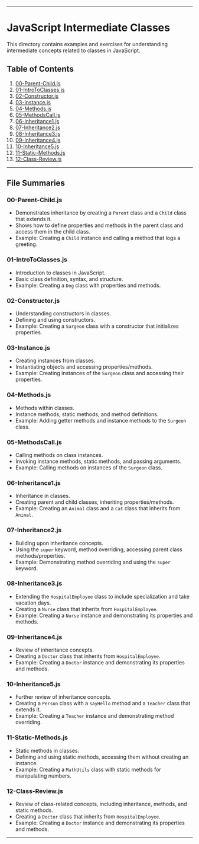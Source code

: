 
---

# JavaScript Intermediate Classes

This directory contains examples and exercises for understanding intermediate concepts related to classes in JavaScript.

## Table of Contents

1. [00-Parent-Child.js](#00-parent-childjs)
2. [01-IntroToClasses.js](#01-introtoclassesjs)
3. [02-Constructor.js](#02-constructorjs)
4. [03-Instance.js](#03-instancejs)
5. [04-Methods.js](#04-methodsjs)
6. [05-MethodsCall.js](#05-methodscalljs)
7. [06-Inheritance1.js](#06-inheritance1js)
8. [07-Inheritance2.js](#07-inheritance2js)
9. [08-Inheritance3.js](#08-inheritance3js)
10. [09-Inheritance4.js](#09-inheritance4js)
11. [10-Inheritance5.js](#10-inheritance5js)
12. [11-Static-Methods.js](#11-static-methodsjs)
13. [12-Class-Review.js](#12-class-reviewjs)

---

## File Summaries

### 00-Parent-Child.js

- Demonstrates inheritance by creating a `Parent` class and a `Child` class that extends it.
- Shows how to define properties and methods in the parent class and access them in the child class.
- Example: Creating a `Child` instance and calling a method that logs a greeting.

### 01-IntroToClasses.js

- Introduction to classes in JavaScript.
- Basic class definition, syntax, and structure.
- Example: Creating a `Dog` class with properties and methods.

### 02-Constructor.js

- Understanding constructors in classes.
- Defining and using constructors.
- Example: Creating a `Surgeon` class with a constructor that initializes properties.

### 03-Instance.js

- Creating instances from classes.
- Instantiating objects and accessing properties/methods.
- Example: Creating instances of the `Surgeon` class and accessing their properties.

### 04-Methods.js

- Methods within classes.
- Instance methods, static methods, and method definitions.
- Example: Adding getter methods and instance methods to the `Surgeon` class.

### 05-MethodsCall.js

- Calling methods on class instances.
- Invoking instance methods, static methods, and passing arguments.
- Example: Calling methods on instances of the `Surgeon` class.

### 06-Inheritance1.js

- Inheritance in classes.
- Creating parent and child classes, inheriting properties/methods.
- Example: Creating an `Animal` class and a `Cat` class that inherits from `Animal`.

### 07-Inheritance2.js

- Building upon inheritance concepts.
- Using the `super` keyword, method overriding, accessing parent class methods/properties.
- Example: Demonstrating method overriding and using the `super` keyword.

### 08-Inheritance3.js

- Extending the `HospitalEmployee` class to include specialization and take vacation days.
- Creating a `Nurse` class that inherits from `HospitalEmployee`.
- Example: Creating a `Nurse` instance and demonstrating its properties and methods.

### 09-Inheritance4.js

- Review of inheritance concepts.
- Creating a `Doctor` class that inherits from `HospitalEmployee`.
- Example: Creating a `Doctor` instance and demonstrating its properties and methods.

### 10-Inheritance5.js

- Further review of inheritance concepts.
- Creating a `Person` class with a `sayHello` method and a `Teacher` class that extends it.
- Example: Creating a `Teacher` instance and demonstrating method overriding.

### 11-Static-Methods.js

- Static methods in classes.
- Defining and using static methods, accessing them without creating an instance.
- Example: Creating a `MathUtils` class with static methods for manipulating numbers.

### 12-Class-Review.js

- Review of class-related concepts, including inheritance, methods, and static methods.
- Creating a `Doctor` class that inherits from `HospitalEmployee`.
- Example: Creating a `Doctor` instance and demonstrating its properties and methods.

---